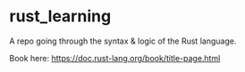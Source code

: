 # rust_learning

A repo going through the syntax & logic of the Rust language.

Book here:
https://doc.rust-lang.org/book/title-page.html
